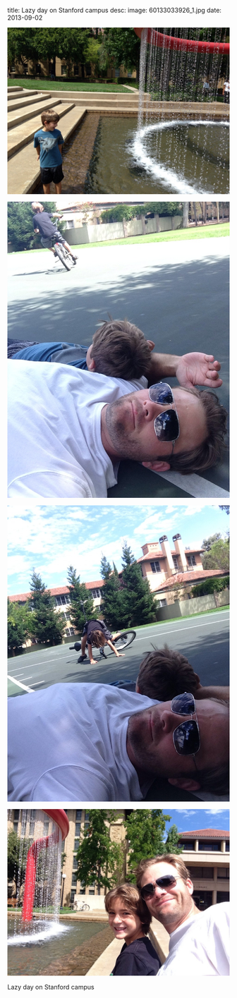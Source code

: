 title: Lazy day on Stanford campus 
desc: 
image: 60133033926_1.jpg
date: 2013-09-02


<p>
<img src="/static/media/60133033926_1.jpg"/>
</p>
<p>
<img src="/static/media/60133033926_2.jpg"/>
</p>
<p>
<img src="/static/media/60133033926_3.jpg"/>
</p>
<p>
<img src="/static/media/60133033926_4.jpg"/>
</p>
<div class="caption"><p>Lazy day on Stanford campus</p> </div>

